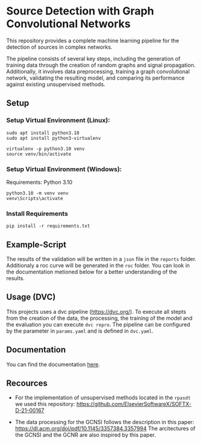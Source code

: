 # Source Detection with Graph Convolutional Networks

This repository provides a complete machine learning pipeline for the detection of sources in complex networks.

The pipeline consists of several key steps, including the generation of training data through the creation of random graphs and signal propagation. Additionally, it involves data preprocessing, training a graph convolutional network, validating the resulting model, and comparing its performance against existing unsupervised methods.

## Setup 

### Setup Virtual Environment (Linux):
```
sudo apt install python3.10
sudo apt install python3-virtualenv

virtualenv -p python3.10 venv
source venv/bin/activate
```

### Setup Virtual Environment (Windows):
Requirements: Python 3.10
```
python3.10 -m venv venv
venv\Scripts\activate
```
### Install Requirements
```
pip install -r requirements.txt
```

## Example-Script

The results of the validation will be written in a `json` file in the `reports` folder. Additionaly a roc curve will be generated in the `roc` folder. 
You can look in the documentation metioned below for a better understanding of the results.

## Usage (DVC)
This projects uses a dvc pipeline (https://dvc.org/).
To execute all stepts from the creation of the data, the processing, the training of the model and the evaluation you can execute `dvc repro`. 
The pipeline can be configured by the parameter in `params.yaml` and is defined in `dvc.yaml`.

## Documentation

You can find the documentation [here](https://github.com/joh-dah/source_detection/blob/main/docs/overview.md).

## Recources

- For the implementation of unsupervised methods located in the `rpasdt` we used this repository: 
https://github.com/ElsevierSoftwareX/SOFTX-D-21-00167

- The data processing for the GCNSI follows the description in this paper: https://dl.acm.org/doi/pdf/10.1145/3357384.3357994
The arcitectures of the GCNSI and the GCNR are also inspired by this paper.